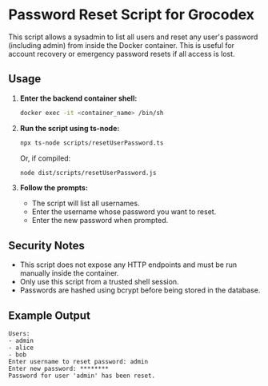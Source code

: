 # Password Reset Script for Grocodex

This script allows a sysadmin to list all users and reset any user's password (including admin) from inside the Docker container. This is useful for account recovery or emergency password resets if all access is lost.

## Usage

1. **Enter the backend container shell:**
   ```bash
   docker exec -it <container_name> /bin/sh
   ```

2. **Run the script using ts-node:**
   ```bash
   npx ts-node scripts/resetUserPassword.ts
   ```
   Or, if compiled:
   ```bash
   node dist/scripts/resetUserPassword.js
   ```

3. **Follow the prompts:**
   - The script will list all usernames.
   - Enter the username whose password you want to reset.
   - Enter the new password when prompted.

## Security Notes
- This script does not expose any HTTP endpoints and must be run manually inside the container.
- Only use this script from a trusted shell session.
- Passwords are hashed using bcrypt before being stored in the database.

## Example Output
```
Users:
- admin
- alice
- bob
Enter username to reset password: admin
Enter new password: ********
Password for user 'admin' has been reset.
```
